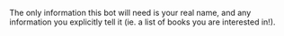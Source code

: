 The only information this bot will need is your real name, and any information you explicitly tell it (ie. a list of books you are interested in!).
